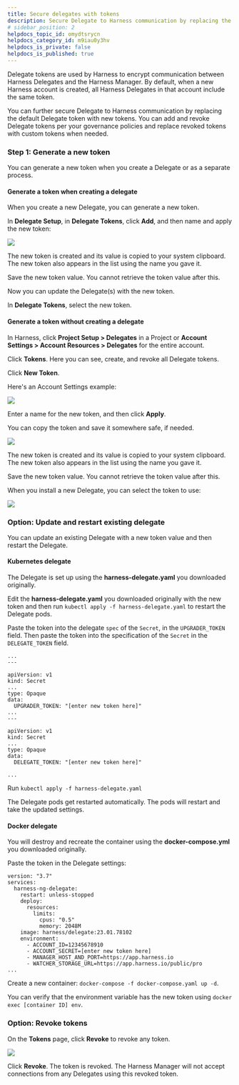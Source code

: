 ```yaml
---
title: Secure delegates with tokens
description: Secure Delegate to Harness communication by replacing the default Delegate token with new tokens.
# sidebar_position: 2
helpdocs_topic_id: omydtsrycn
helpdocs_category_id: m9iau0y3hv
helpdocs_is_private: false
helpdocs_is_published: true
---
```


Delegate tokens are used by Harness to encrypt communication between Harness Delegates and the Harness Manager. By default, when a new Harness account is created, all Harness Delegates in that account include the same token.

You can further secure Delegate to Harness communication by replacing the default Delegate token with new tokens. You can add and revoke Delegate tokens per your governance policies and replace revoked tokens with custom tokens when needed.

### Step 1: Generate a new token

You can generate a new token when you create a Delegate or as a separate process.

#### Generate a token when creating a delegate

When you create a new Delegate, you can generate a new token.

In **Delegate Setup**, in **Delegate Tokens**, click **Add**, and then name and apply the new token:

![](static/secure-delegates-with-tokens-02.png)

The new token is created and its value is copied to your system clipboard. The new token also appears in the list using the name you gave it.

Save the new token value. You cannot retrieve the token value after this.

Now you can update the Delegate(s) with the new token.

In **Delegate Tokens**, select the new token.

#### Generate a token without creating a delegate

In Harness, click **Project Setup > Delegates** in a Project or **Account Settings > Account Resources > Delegates** for the entire account.

Click **Tokens**. Here you can see, create, and revoke all Delegate tokens.

Click **New Token**.

Here's an Account Settings example:

![](static/secure-delegates-with-tokens-03.png)

Enter a name for the new token, and then click **Apply**.

You can copy the token and save it somewhere safe, if needed.

![](static/secure-delegates-with-tokens-04.png)

The new token is created and its value is copied to your system clipboard. The new token also appears in the list using the name you gave it.

Save the new token value. You cannot retrieve the token value after this.

When you install a new Delegate, you can select the token to use:

![](static/secure-delegates-with-tokens-05.png)
### Option: Update and restart existing delegate

You can update an existing Delegate with a new token value and then restart the Delegate.

#### Kubernetes delegate

The Delegate is set up using the **harness-delegate.yaml** you downloaded originally.

Edit the **harness-delegate.yaml** you downloaded originally with the new token and then run `kubectl apply -f harness-delegate.yaml` to restart the Delegate pods.

Paste the token into the delegate `spec` of the `Secret`, in the `UPGRADER_TOKEN` field. Then paste the token into the specification of the `Secret` in the `DELEGATE_TOKEN` field. 


```
...  
---  
  
apiVersion: v1
kind: Secret
...
type: Opaque
data:
  UPGRADER_TOKEN: "[enter new token here]"
...
---

apiVersion: v1
kind: Secret
...
type: Opaque
data:
  DELEGATE_TOKEN: "[enter new token here]"

...
```
Run `kubectl apply -f harness-delegate.yaml`

The Delegate pods get restarted automatically. The pods will restart and take the updated settings.

#### Docker delegate

You will destroy and recreate the container using the **docker-compose.yml** you downloaded originally.

Paste the token in the Delegate settings:


```
version: "3.7"  
services:  
  harness-ng-delegate:  
    restart: unless-stopped  
    deploy:  
      resources:  
        limits:  
          cpus: "0.5"  
          memory: 2048M  
    image: harness/delegate:23.01.78102  
    environment:  
      - ACCOUNT_ID=12345678910  
      - ACCOUNT_SECRET=[enter new token here]  
      - MANAGER_HOST_AND_PORT=https://app.harness.io  
      - WATCHER_STORAGE_URL=https://app.harness.io/public/pro  
...
```
Create a new container: `docker-compose -f docker-compose.yaml up -d`.

You can verify that the environment variable has the new token using `docker exec [container ID] env`.

### Option: Revoke tokens

On the **Tokens** page, click **Revoke** to revoke any token.

![](static/secure-delegates-with-tokens-06.png)

Click **Revoke**. The token is revoked. The Harness Manager will not accept connections from any Delegates using this revoked token.

